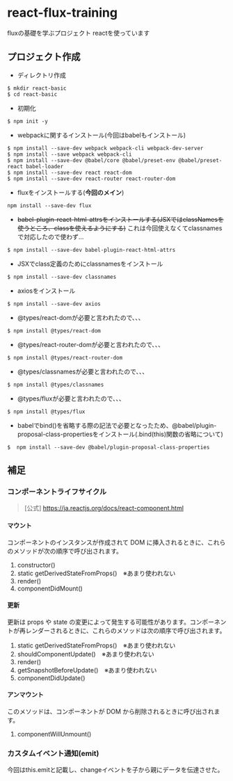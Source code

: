 # react-flux-training
fluxの基礎を学ぶプロジェクト
reactを使っています

## プロジェクト作成
- ディレクトリ作成
```
$ mkdir react-basic
$ cd react-basic
```
- 初期化
```
$ npm init -y
```
- webpackに関するインストール(今回はbabelもインストール)
```
$ npm install --save-dev webpack webpack-cli webpack-dev-server
$ npm install --save webpack webpack-cli
$ npm install --save-dev @babel/core @babel/preset-env @babel/preset-react babel-loader
$ npm install --save-dev react react-dom
$ npm install --save-dev react-router react-router-dom
```

- fluxをインストールする(**今回のメイン**)
```
npm install --save-dev flux
```

- ~~babel-plugin-react-html-attrsをインストールする(JSXではclassNamesを使うところ、classを使えるようにする)~~ これは今回使えなくてclassnamesで対応したので使わず...
```
$ npm install --save-dev babel-plugin-react-html-attrs
```

- JSXでclass定義のためにclassnamesをインストール
```
$ npm install --save-dev classnames
```
- axiosをインストール
```
$ npm install --save-dev axios
```

- @types/react-domが必要と言われたので、、、
```
$ npm install @types/react-dom
```

- @types/react-router-domが必要と言われたので、、、
```
$ npm install @types/react-router-dom
```

- @types/classnamesが必要と言われたので、、、
```
$ npm install @types/classnames
```

- @types/fluxが必要と言われたので、、、
```
$ npm install @types/flux
```

- babelでbind()を省略する際の記法で必要となったため、@babel/plugin-proposal-class-propertiesをインストール(.bind(this)関数の省略について)
```
$  npm install --save-dev @babel/plugin-proposal-class-properties
```


## 補足
### コンポーネントライフサイクル
> [公式] https://ja.reactjs.org/docs/react-component.html
#### マウント
コンポーネントのインスタンスが作成されて DOM に挿入されるときに、これらのメソッドが次の順序で呼び出されます。
1. constructor()
2. static getDerivedStateFromProps()　※あまり使われない
3. render()
4. componentDidMount()

#### 更新
更新は props や state の変更によって発生する可能性があります。コンポーネントが再レンダーされるときに、これらのメソッドは次の順序で呼び出されます。
1. static getDerivedStateFromProps()　※あまり使われない
2. shouldComponentUpdate()　※あまり使われない
3. render()
4. getSnapshotBeforeUpdate()　※あまり使われない
5. componentDidUpdate()

#### アンマウント
このメソッドは、コンポーネントが DOM から削除されるときに呼び出されます。
1. componentWillUnmount()


### カスタムイベント通知(emit)
今回はthis.emitと記載し、changeイベントを子から親にデータを伝達させた。
~~~.on("change",...)のようにして親を監視することでイベントを拾うことが可能である。